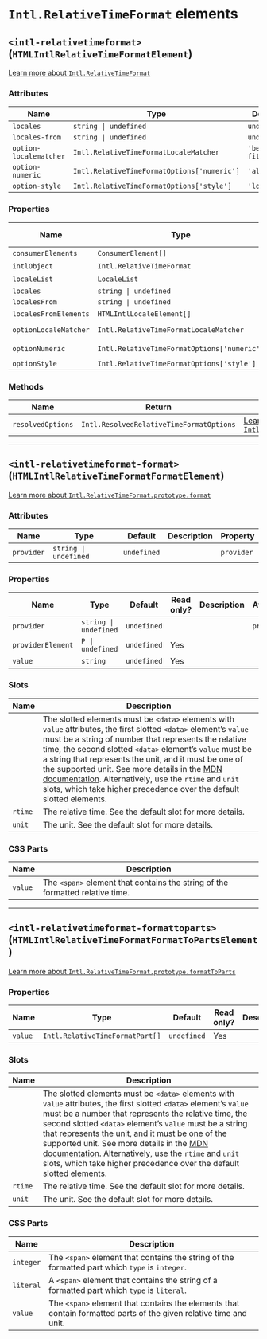 # `Intl.RelativeTimeFormat` elements

## `<intl-relativetimeformat>` (`HTMLIntlRelativeTimeFormatElement`)

[Learn more about `Intl.RelativeTimeFormat`](http://developer.mozilla.org/en-US/docs/Web/JavaScript/Reference/Global_Objects/Intl/RelativeTimeFormat/RelativeTimeFormat)

### Attributes

| Name                   | Type                                        | Default      | Description | Property              |
| ---------------------- | ------------------------------------------- | ------------ | ----------- | --------------------- |
| `locales`              | `string \| undefined`                       | `undefined`  |             | `locales`             |
| `locales-from`         | `string \| undefined`                       | `undefined`  |             | `localesFrom`         |
| `option-localematcher` | `Intl.RelativeTimeFormatLocaleMatcher`      | `'best fit'` |             | `optionLocaleMatcher` |
| `option-numeric`       | `Intl.RelativeTimeFormatOptions['numeric']` | `'always'`   |             | `optionNumeric`       |
| `option-style`         | `Intl.RelativeTimeFormatOptions['style']`   | `'long'`     |             | `optionStyle`         |

### Properties

| Name                  | Type                                        | Default      | Read only? | Description | Attribute              |
| --------------------- | ------------------------------------------- | ------------ | ---------- | ----------- | ---------------------- |
| `consumerElements`    | `ConsumerElement[]`                         | `undefined`  | Yes        |             |                        |
| `intlObject`          | `Intl.RelativeTimeFormat`                   | `undefined`  | Yes        |             |                        |
| `localeList`          | `LocaleList`                                | `undefined`  | Yes        |             |                        |
| `locales`             | `string \| undefined`                       | `undefined`  |            |             | `locales`              |
| `localesFrom`         | `string \| undefined`                       | `undefined`  |            |             | `locales-from`         |
| `localesFromElements` | `HTMLIntlLocaleElement[]`                   | `undefined`  | Yes        |             |                        |
| `optionLocaleMatcher` | `Intl.RelativeTimeFormatLocaleMatcher`      | `'best fit'` |            |             | `option-localematcher` |
| `optionNumeric`       | `Intl.RelativeTimeFormatOptions['numeric']` | `'always'`   |            |             | `option-numeric`       |
| `optionStyle`         | `Intl.RelativeTimeFormatOptions['style']`   | `'long'`     |            |             | `option-style`         |

### Methods

| Name              | Return                                   | Description                                                                                                                                                                                     |
| ----------------- | ---------------------------------------- | ----------------------------------------------------------------------------------------------------------------------------------------------------------------------------------------------- |
| `resolvedOptions` | `Intl.ResolvedRelativeTimeFormatOptions` | [Learn more about `Intl.RelativeTimeFormat.prototype.resolvedOptions`](http://developer.mozilla.org/en-US/docs/Web/JavaScript/Reference/Global_Objects/Intl/RelativeTimeFormat/resolvedOptions) |

***

## `<intl-relativetimeformat-format>` (`HTMLIntlRelativeTimeFormatFormatElement`)

[Learn more about `Intl.RelativeTimeFormat.prototype.format`](http://developer.mozilla.org/en-US/docs/Web/JavaScript/Reference/Global_Objects/Intl/RelativeTimeFormat/format)

### Attributes

| Name       | Type                  | Default     | Description | Property   |
| ---------- | --------------------- | ----------- | ----------- | ---------- |
| `provider` | `string \| undefined` | `undefined` |             | `provider` |

### Properties

| Name              | Type                  | Default     | Read only? | Description | Attribute  |
| ----------------- | --------------------- | ----------- | ---------- | ----------- | ---------- |
| `provider`        | `string \| undefined` | `undefined` |            |             | `provider` |
| `providerElement` | `P \| undefined`      | `undefined` | Yes        |             |            |
| `value`           | `string`              | `undefined` | Yes        |             |            |

### Slots

| Name    | Description                                                                                                                                                                                                                                                                                                                                                                                                                                                                                                                                                                                         |
| ------- | --------------------------------------------------------------------------------------------------------------------------------------------------------------------------------------------------------------------------------------------------------------------------------------------------------------------------------------------------------------------------------------------------------------------------------------------------------------------------------------------------------------------------------------------------------------------------------------------------- |
|         | The slotted elements must be `<data>` elements with `value` attributes, the first slotted `<data>` element’s `value` must be a string of number that represents the relative time, the second slotted `<data>` element’s `value` must be a string that represents the unit, and it must be one of the supported unit. See more details in the [MDN documentation](http://developer.mozilla.org/en-US/docs/Web/JavaScript/Reference/Global_Objects/Intl/RelativeTimeFormat/format). Alternatively, use the `rtime` and `unit` slots, which take higher precedence over the default slotted elements. |
| `rtime` | The relative time. See the default slot for more details.                                                                                                                                                                                                                                                                                                                                                                                                                                                                                                                                           |
| `unit`  | The unit. See the default slot for more details.                                                                                                                                                                                                                                                                                                                                                                                                                                                                                                                                                    |

### CSS Parts

| Name    | Description                                                                   |
| ------- | ----------------------------------------------------------------------------- |
| `value` | The `<span>` element that contains the string of the formatted relative time. |

***

## `<intl-relativetimeformat-formattoparts>` (`HTMLIntlRelativeTimeFormatFormatToPartsElement`)

[Learn more about `Intl.RelativeTimeFormat.prototype.formatToParts`](http://developer.mozilla.org/en-US/docs/Web/JavaScript/Reference/Global_Objects/Intl/RelativeTimeFormat/formatToParts)

### Properties

| Name    | Type                            | Default     | Read only? | Description | Attribute |
| ------- | ------------------------------- | ----------- | ---------- | ----------- | --------- |
| `value` | `Intl.RelativeTimeFormatPart[]` | `undefined` | Yes        |             |           |

### Slots

| Name    | Description                                                                                                                                                                                                                                                                                                                                                                                                                                                                                                                                                                               |
| ------- | ----------------------------------------------------------------------------------------------------------------------------------------------------------------------------------------------------------------------------------------------------------------------------------------------------------------------------------------------------------------------------------------------------------------------------------------------------------------------------------------------------------------------------------------------------------------------------------------- |
|         | The slotted elements must be `<data>` elements with `value` attributes, the first slotted `<data>` element’s `value` must be a number that represents the relative time, the second slotted `<data>` element’s `value` must be a string that represents the unit, and it must be one of the supported unit. See more details in the [MDN documentation](http://developer.mozilla.org/en-US/docs/Web/JavaScript/Reference/Global_Objects/Intl/RelativeTimeFormat/format). Alternatively, use the `rtime` and `unit` slots, which take higher precedence over the default slotted elements. |
| `rtime` | The relative time. See the default slot for more details.                                                                                                                                                                                                                                                                                                                                                                                                                                                                                                                                 |
| `unit`  | The unit. See the default slot for more details.                                                                                                                                                                                                                                                                                                                                                                                                                                                                                                                                          |

### CSS Parts

| Name      | Description                                                                                                       |
| --------- | ----------------------------------------------------------------------------------------------------------------- |
| `integer` | The `<span>` element that contains the string of the formatted part which `type` is `integer`.                    |
| `literal` | A `<span>` element that contains the string of a formatted part which `type` is `literal`.                        |
| `value`   | The `<span>` element that contains the elements that contain formatted parts of the given relative time and unit. |
